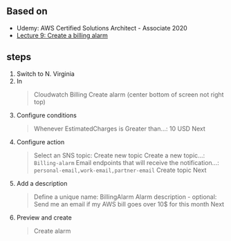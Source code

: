 ## Based on
* Udemy: AWS Certified Solutions Architect - Associate 2020
* [Lecture 9: Create a billing alarm](https://www.udemy.com/course/aws-certified-solutions-architect-associate/learn/lecture/13886250#overview)

## steps
1) Switch to N. Virginia
2) In
    > Cloudwatch
    > Billing
    > Create alarm (center bottom of screen not right top)
3) Configure conditions
    > Whenever EstimatedCharges is Greater than...: 10 USD 
    > Next
4) Configure action
    > Select an SNS topic: Create new topic
    > Create a new topic...: `Billing-alarm`
    > Email endpoints that will receive the notification...:
        `personal-email,work-email,partner-email`
    > Create topic
    > Next
5) Add a description
    > Define a unique name: BillingAlarm
    > Alarm description - optional: Send me an email if my AWS bill goes over 10$ for this month
    > Next
6) Preview and create
    > Create alarm